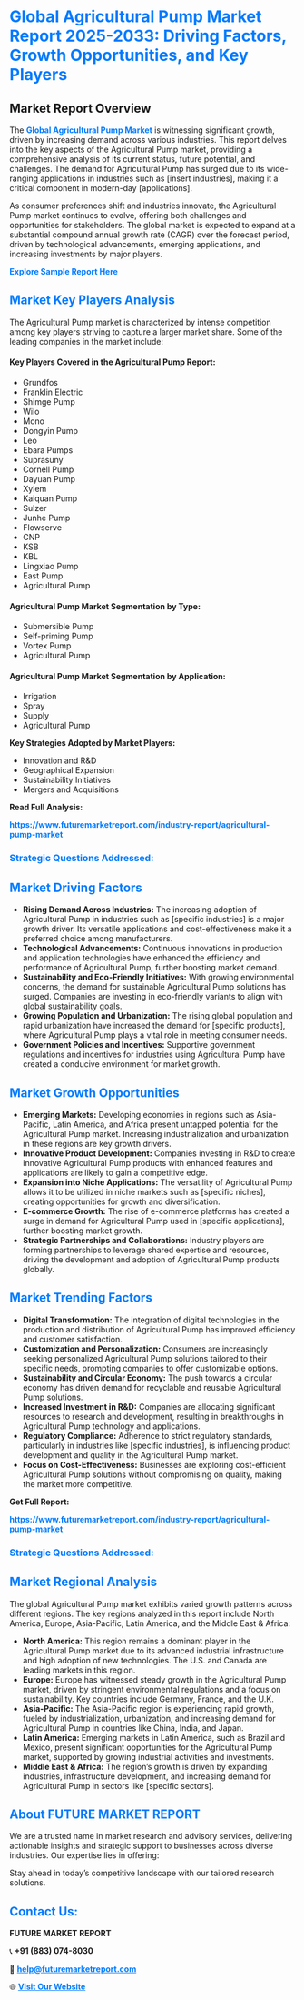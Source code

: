 <h1 style="color: #007BFF;">Global Agricultural Pump Market Report 2025-2033: Driving Factors, Growth Opportunities, and Key Players</h1>

<section id="overview">
<h2>Market Report Overview</h2>
<p>The <a href="https://www.futuremarketreport.com/industry-report/agricultural-pump-market" style="color: #007BFF; text-decoration: none;"><strong>Global Agricultural Pump Market</strong></a> is witnessing significant growth, driven by increasing demand across various industries. This report delves into the key aspects of the Agricultural Pump market, providing a comprehensive analysis of its current status, future potential, and challenges. The demand for Agricultural Pump has surged due to its wide-ranging applications in industries such as [insert industries], making it a critical component in modern-day [applications].</p>
<p>As consumer preferences shift and industries innovate, the Agricultural Pump market continues to evolve, offering both challenges and opportunities for stakeholders. The global market is expected to expand at a substantial compound annual growth rate (CAGR) over the forecast period, driven by technological advancements, emerging applications, and increasing investments by major players.</p>
</section>

<section id="overview">
<p><a href="https://www.futuremarketreport.com/request-sample/reportId=100369" style="color: #007BFF; text-decoration: none;"><strong>Explore Sample Report Here</strong></a></p>
</section>

<section id="key-players">
<h2 style="color: #007BFF;">Market Key Players Analysis</h2>
<p>The Agricultural Pump market is characterized by intense competition among key players striving to capture a larger market share. Some of the leading companies in the market include:</p>
<h4>Key Players Covered in the Agricultural Pump Report:</h4>
<ul><li>Grundfos</li><li>Franklin Electric</li><li>Shimge Pump</li><li>Wilo</li><li>Mono</li><li>Dongyin Pump</li><li>Leo</li><li>Ebara Pumps</li><li>Suprasuny</li><li>Cornell Pump</li><li>Dayuan Pump</li><li>Xylem</li><li>Kaiquan Pump</li><li>Sulzer</li><li>Junhe Pump</li><li>Flowserve</li><li>CNP</li><li>KSB</li><li>KBL</li><li>Lingxiao Pump</li><li>East Pump</li><li>Agricultural Pump</li></ul>
<h4>Agricultural Pump Market Segmentation by Type:</h4>
<ul><li>Submersible Pump</li><li>Self-priming Pump</li><li>Vortex Pump</li><li>Agricultural Pump</li></ul>

<h4>Agricultural Pump Market Segmentation by Application:</h4>
<ul><li>Irrigation</li><li>Spray</li><li>Supply</li><li>Agricultural Pump</li></ul>
<p><strong>Key Strategies Adopted by Market Players:</strong></p>
<ul>
<li>Innovation and R&D</li>
<li>Geographical Expansion</li>
<li>Sustainability Initiatives</li>
<li>Mergers and Acquisitions</li>
</ul>
</section>

<section>
<p><strong>Read Full Analysis: </strong></p><a href="https://www.futuremarketreport.com/industry-report/agricultural-pump-market" style="color: #007BFF; text-decoration: none;"><strong>https://www.futuremarketreport.com/industry-report/agricultural-pump-market</strong></a>
<h3 style="color: #007BFF;">Strategic Questions Addressed:</h3>
</section>

<section id="driving-factors">
<h2 style="color: #007BFF;">Market Driving Factors</h2>
<ul>
<li><strong>Rising Demand Across Industries:</strong> The increasing adoption of Agricultural Pump in industries such as [specific industries] is a major growth driver. Its versatile applications and cost-effectiveness make it a preferred choice among manufacturers.</li>
<li><strong>Technological Advancements:</strong> Continuous innovations in production and application technologies have enhanced the efficiency and performance of Agricultural Pump, further boosting market demand.</li>
<li><strong>Sustainability and Eco-Friendly Initiatives:</strong> With growing environmental concerns, the demand for sustainable Agricultural Pump solutions has surged. Companies are investing in eco-friendly variants to align with global sustainability goals.</li>
<li><strong>Growing Population and Urbanization:</strong> The rising global population and rapid urbanization have increased the demand for [specific products], where Agricultural Pump plays a vital role in meeting consumer needs.</li>
<li><strong>Government Policies and Incentives:</strong> Supportive government regulations and incentives for industries using Agricultural Pump have created a conducive environment for market growth.</li>
</ul>
</section>

<section id="growth-opportunities">
<h2 style="color: #007BFF;">Market Growth Opportunities</h2>
<ul>
<li><strong>Emerging Markets:</strong> Developing economies in regions such as Asia-Pacific, Latin America, and Africa present untapped potential for the Agricultural Pump market. Increasing industrialization and urbanization in these regions are key growth drivers.</li>
<li><strong>Innovative Product Development:</strong> Companies investing in R&D to create innovative Agricultural Pump products with enhanced features and applications are likely to gain a competitive edge.</li>
<li><strong>Expansion into Niche Applications:</strong> The versatility of Agricultural Pump allows it to be utilized in niche markets such as [specific niches], creating opportunities for growth and diversification.</li>
<li><strong>E-commerce Growth:</strong> The rise of e-commerce platforms has created a surge in demand for Agricultural Pump used in [specific applications], further boosting market growth.</li>
<li><strong>Strategic Partnerships and Collaborations:</strong> Industry players are forming partnerships to leverage shared expertise and resources, driving the development and adoption of Agricultural Pump products globally.</li>
</ul>
</section>

<section id="trending-factors">
<h2 style="color: #007BFF;">Market Trending Factors</h2>
<ul>
<li><strong>Digital Transformation:</strong> The integration of digital technologies in the production and distribution of Agricultural Pump has improved efficiency and customer satisfaction.</li>
<li><strong>Customization and Personalization:</strong> Consumers are increasingly seeking personalized Agricultural Pump solutions tailored to their specific needs, prompting companies to offer customizable options.</li>
<li><strong>Sustainability and Circular Economy:</strong> The push towards a circular economy has driven demand for recyclable and reusable Agricultural Pump solutions.</li>
<li><strong>Increased Investment in R&D:</strong> Companies are allocating significant resources to research and development, resulting in breakthroughs in Agricultural Pump technology and applications.</li>
<li><strong>Regulatory Compliance:</strong> Adherence to strict regulatory standards, particularly in industries like [specific industries], is influencing product development and quality in the Agricultural Pump market.</li>
<li><strong>Focus on Cost-Effectiveness:</strong> Businesses are exploring cost-efficient Agricultural Pump solutions without compromising on quality, making the market more competitive.</li>
</ul>
</section>

<section>
<p><strong>Get Full Report: </strong></p><a href="https://www.futuremarketreport.com/industry-report/agricultural-pump-market" style="color: #007BFF; text-decoration: none;"><strong>https://www.futuremarketreport.com/industry-report/agricultural-pump-market</strong></a>
<h3 style="color: #007BFF;">Strategic Questions Addressed:</h3>
</section>


<section id="regional-analysis">
<h2 style="color: #007BFF;">Market Regional Analysis</h2>
<p>The global Agricultural Pump market exhibits varied growth patterns across different regions. The key regions analyzed in this report include North America, Europe, Asia-Pacific, Latin America, and the Middle East & Africa:</p>
<ul>
<li><strong>North America:</strong> This region remains a dominant player in the Agricultural Pump market due to its advanced industrial infrastructure and high adoption of new technologies. The U.S. and Canada are leading markets in this region.</li>
<li><strong>Europe:</strong> Europe has witnessed steady growth in the Agricultural Pump market, driven by stringent environmental regulations and a focus on sustainability. Key countries include Germany, France, and the U.K.</li>
<li><strong>Asia-Pacific:</strong> The Asia-Pacific region is experiencing rapid growth, fueled by industrialization, urbanization, and increasing demand for Agricultural Pump in countries like China, India, and Japan.</li>
<li><strong>Latin America:</strong> Emerging markets in Latin America, such as Brazil and Mexico, present significant opportunities for the Agricultural Pump market, supported by growing industrial activities and investments.</li>
<li><strong>Middle East & Africa:</strong> The region’s growth is driven by expanding industries, infrastructure development, and increasing demand for Agricultural Pump in sectors like [specific sectors].</li>
</ul>
</section>

<footer>
<h2 style="color: #007BFF;">About FUTURE MARKET REPORT</h2>
<p>We are a trusted name in market research and advisory services, delivering actionable insights and strategic support to businesses across diverse industries. Our expertise lies in offering:</p>

<p>Stay ahead in today’s competitive landscape with our tailored research solutions.</p>

<h2 style="color: #007BFF;">Contact Us:</h2>
<p><strong>FUTURE MARKET REPORT</strong></p>
<p>📞 <strong>+91 (883) 074-8030</strong></p>
<p>📧 <strong><a href="mailto:help@futuremarketreport.com" style="color: #007BFF;">help@futuremarketreport.com</a></strong></p>
<p>🌐 <strong><a href="https://www.futuremarketreport.com/" style="color: #007BFF;">Visit Our Website</a></strong></p>
</footer>